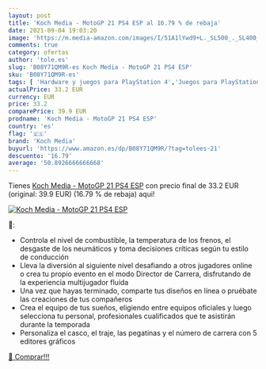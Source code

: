 ```yaml
---
layout: post
title: 'Koch Media - MotoGP 21 PS4 ESP al 16.79 % de rebaja'
date: 2021-09-04 19:03:20
image: 'https://m.media-amazon.com/images/I/51A1lYwd9+L._SL500_._SL400_.jpg'
comments: true
category: ofertas
author: 'tole.es'
slug: 'B08Y71QM9R-es Koch Media - MotoGP 21 PS4 ESP'
sku: 'B08Y71QM9R-es'
tags: [ 'Hardware y juegos para PlayStation 4','Juegos para PlayStation 4','Videojuegos','koch media','ps4', ]
actualPrice: 33.2 EUR
currency: EUR
price: 33.2
comparePrice: 39.9 EUR
prodname: 'Koch Media - MotoGP 21 PS4 ESP'
country: 'es'
flag: '🇪🇸'
brand: 'Koch Media'
buyurl: 'https://www.amazon.es/dp/B08Y71QM9R/?tag=tolees-21'
descuento: '16.79'
average: '50.8926666666668'
---
```


Tienes [Koch Media - MotoGP 21 PS4 ESP](https://www.amazon.es/dp/B08Y71QM9R/?tag=tolees-21) con precio final de  33.2 EUR (original: 39.9 EUR) (16.79 %  de rebaja) aqui!

[![Koch Media - MotoGP 21 PS4 ESP](https://m.media-amazon.com/images/I/51A1lYwd9+L._SL500_._SL400_.jpg)](https://www.amazon.es/dp/B08Y71QM9R/?tag=tolees-21)

🔎:

- Controla el nivel de combustible, la temperatura de los frenos, el desgaste de los neumáticos y toma decisiones críticas según tu estilo de conducción
- Lleva la diversión al siguiente nivel desafiando a otros jugadores online o crea tu propio evento en el modo Director de Carrera, disfrutando de la experiencia multijugador fluida
- Una vez que hayas terminado, comparte tus diseños en línea o pruébate las creaciones de tus compañeros
- Crea el equipo de tus sueños, eligiendo entre equipos oficiales y luego selecciona tu personal, profesionales cualificados que te asistirán durante la temporada
- Personaliza el casco, el traje, las pegatinas y el número de carrera con 5 editores gráficos

[🛒 Comprar!!!](https://www.amazon.es/dp/B08Y71QM9R/?tag=tolees-21)
